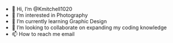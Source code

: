 - 👋 Hi, I’m @Kmitchell1020
- 👀 I’m interested in Photography 
- 🌱 I’m currently learning Graphic Design
- 💞️ I’m looking to collaborate on expanding my coding knowledge
- 📫 How to reach me email

<!---
Kmitchell1020/Kmitchell1020 is a ✨ special ✨ repository because its `README.md` (this file) appears on your GitHub profile.
You can click the Preview link to take a look at your changes.
--->
